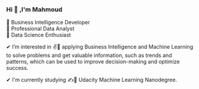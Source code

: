 ### Hi 👋 ,I'm Mahmoud

 🥇 Business Intelligence Developer  
 🥇 Professional Data Analyst  
 🥇 Data Science Enthusiast  

✔ I’m interested in ✌🚀 applying Business Intelligence and Machine Learning to solve problems and get valuable information, 
such as trends and patterns, which can be used to improve decision-making and optimize success.

✔ I'm currently studying ✍🎯 Udacity Machine Learning Nanodegree.

